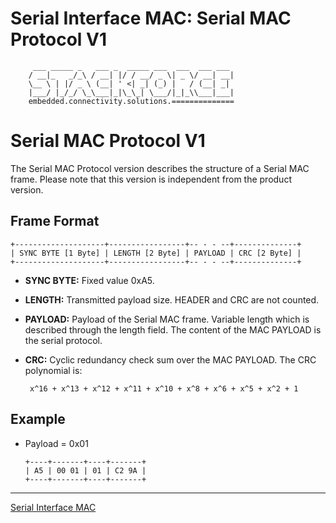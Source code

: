 # Serial Interface MAC: Serial MAC Protocol V1
```
     ___ _____ _   ___ _  _____ ___  ___  ___ ___
    / __|_   _/_\ / __| |/ / __/ _ \| _ \/ __| __|
    \__ \ | |/ _ \ (__| ' <| _| (_) |   / (__| _|
    |___/ |_/_/ \_\___|_|\_\_| \___/|_|_\\___|___|
    embedded.connectivity.solutions.==============
```

# Serial MAC Protocol V1

The Serial MAC Protocol version describes the structure of a Serial MAC frame.
Please note that this version is independent from the product version.

## Frame Format

    +--------------------+-----------------+-- - - --+--------------+
    | SYNC BYTE [1 Byte] | LENGTH [2 Byte] | PAYLOAD | CRC [2 Byte] |
    +--------------------+-----------------+-- - - --+--------------+

  - **SYNC BYTE:** Fixed value 0xA5.
  - **LENGTH:** Transmitted payload size. HEADER and CRC are not counted.
  - **PAYLOAD:** Payload of the Serial MAC frame. Variable length which is described through the length field. The content of the MAC PAYLOAD is the serial protocol.
  - **CRC:** Cyclic redundancy check sum over the MAC PAYLOAD. The CRC polynomial is:

         x^16 + x^13 + x^12 + x^11 + x^10 + x^8 + x^6 + x^5 + x^2 + 1

## Example
* Payload = 0x01

      +----+-------+----+-------+
      | A5 | 00 01 | 01 | C2 9A |
      +----+-------+----+-------+

_________________________________

[Serial Interface MAC](README.md)